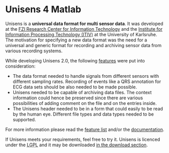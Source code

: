 # Unisens 4 Matlab

Unisens is a **universal data format for multi sensor data**. It was developed at the [FZI Research Center for Information Technology](http://www.fzi.de/ess) and the
[Institute for Information Processing Technology (ITIV)](http://www.itiv.kit.edu) at the University of Karlsruhe. The motivation for specifying a
new data format was the need for a universal and generic format for recording and archiving sensor data from various recording systems.

While developing Unisens 2.0, the following [features](features.php) were put into consideration:

*   The data format needed to handle signals from different sensors with different sampling rates. Recording of events like a QRS annotation for ECG data sets should be also needed to be made possible.
*   Unisens needed to be capable of archiving data files. The context information could hence be preserved since there are various possibilities of adding comment on the
file and on the entries inside.
*   The Unisens header needed to be in a form that could easily to be read by the human eye. Different file types and  data types needed to be supported.

For more information please read the [feature list](features.php) and/or the
[documentation](documentation).

If Unisens meets your requirements, feel free to try it. Unisens is licenced under
the <acronym title="GNU Lesser General Public Licence">LGPL</acronym> and it may be downloaded [in the download section](downloads.php).
